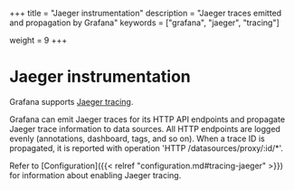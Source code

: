 +++
title = "Jaeger instrumentation"
description = "Jaeger traces emitted and propagation by Grafana"
keywords = ["grafana", "jaeger", "tracing"]



weight = 9
+++

# Jaeger instrumentation

Grafana supports [Jaeger tracing](https://www.jaegertracing.io/).

Grafana can emit Jaeger traces for its HTTP API endpoints and propagate Jaeger trace information to data sources.
All HTTP endpoints are logged evenly (annotations, dashboard, tags, and so on).
When a trace ID is propagated, it is reported with operation 'HTTP /datasources/proxy/:id/*'.

Refer to [Configuration]({{< relref "configuration.md#tracing-jaeger" >}}) for information about enabling Jaeger tracing.
